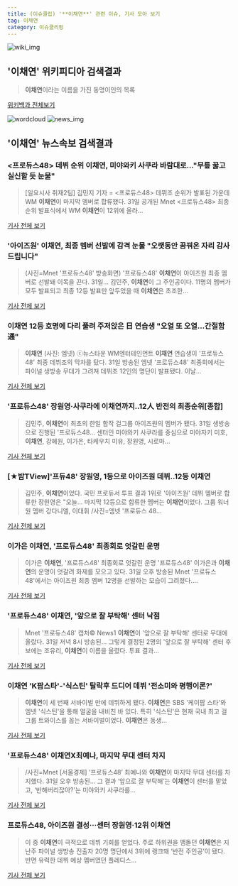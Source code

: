```yaml
---
title: (이슈클립) '**이채연**' 관련 이슈, 기사 모아 보기
tag: 이채연
category: 이슈클리핑
---
```

![wiki_img](https://user-images.githubusercontent.com/42597476/44503234-41136a80-a6d0-11e8-9071-6fc6418eafe4.png)
## **'**이채연**'** 위키피디아 검색결과
>**이채연**이라는 이름을 가진 동명이인의 목록

<a href="https://ko.wikipedia.org/wiki/이채연" target="_blank">위키백과 전체보기</a>

![wordcloud](https://s3.ap-northeast-2.amazonaws.com/lyrics101-wordcloud/2018-09-01-1535740391.png)
![news_img](https://user-images.githubusercontent.com/42597476/44507050-1206f400-a6e4-11e8-8d98-7ffbfebb353f.png)
## **'**이채연**'** 뉴스속보 검색결과
### <프로듀스48> 데뷔 순위 **이채연**, 미야와키 사쿠라 바람대로…"무릎 꿇고 실신할 듯 눈물"

>[일요시사 취재2팀]  김민지 기자 = <프로듀스48> 데뷔조 순위가 발표된 가운데 WM **이채연**이 마지막 멤버로 합류했다. 31일 공개된 Mnet <프로듀스48> 최종 순위 발표식에서 WM **이채연**이 12위에 올라...

<a href="http://www.ilyosisa.co.kr/news/articleView.html?idxno=151411" target="_blank">기사 전체 보기</a>

### '아이즈원' **이채연**, 최종 멤버 선발에 감격 눈물 "오랫동안 꿈꿔온 자리 감사드립니다"

>(사진=Mnet '프로듀스48' 방송화면) '프로듀스48' **이채연**이 아이즈원 최종 멤버로 선발돼 이목을 끈다. 31일... 김민주, **이채연**이 그 주인공이다. 11명의 멤버가 모두 발표되고 최종 12등 발표만 앞두었을 때 **이채연**은 초조한...

<a href="http://www.anewsa.com/detail.php?number=1364667&thread=07r05" target="_blank">기사 전체 보기</a>

### **이채연** 12등 호명에 다리 풀려 주저앉은 日 연습생 "오열 또 오열…간절함 通"

>**이채연** (사진: 엠넷) ⓒ뉴스타운 WM엔터테인먼트 **이채연** 연습생이 '프로듀스48' 최종 데뷔조의 막차를 탔다. 31일 방송된 엠넷 '프로듀스48' 최종회에서는 파이널 생방송 무대가 그려져 데뷔조 12인의 명단이 발표됐다. 이날...

<a href="http://www.newstown.co.kr/news/articleView.html?idxno=338797" target="_blank">기사 전체 보기</a>

### '프로듀스48' 장원영·사쿠라에 **이채연**까지..12人 반전의 최종순위[종합]

>김민주, **이채연**이 최초의 한일 합작 걸그룹 아이즈원의 멤버가 됐다.   31일 생방송으로 진행된 '프로듀스48... 센터인 미야와키 사쿠라를 중심으로 미야자키 미호, **이채연**, 강혜원, 이가은, 타케우치 미유, 장원영, 시로마...

<a href="http://www.osen.co.kr/article/G1110979634" target="_blank">기사 전체 보기</a>

### [★밤TView]'프듀48' 장원영, 1등으로 아이즈원 데뷔..12등 **이채연**

>김민주, **이채연**이었다. 국민 프로듀서 투표 결과 1위로 '아이즈원' 데뷔 멤버로 합류한 장원영은 "오늘... 마지막 12등으로 합류한 멤버는 **이채연**이었다. 그룹 워너원 멤버 강다니엘, 이대휘 /사진=엠넷 '프로듀스 48...

<a href="http://star.mt.co.kr/stview.php?no=2018083120003954970" target="_blank">기사 전체 보기</a>

### 이가은 **이채연**, '프로듀스48' 최종회로 엇갈린 운명

>이가은 **이채연**, '프로듀스48' 최종회로 엇갈린 운명 '프로듀스48' 이가은과 **이채연**의 운명이 엇갈려 화제를 모으고 있다. 31일 오후 방송된 Mnet '프로듀스48'에서는 아이즈원 최종 멤버 12명을 선발하는 모습이 그려졌다....

<a href="http://www.viva100.com/main/view.php?key=20180901000044496" target="_blank">기사 전체 보기</a>

### '프로듀스48' **이채연**, '앞으로 잘 부탁해' 센터 낙점

>Mnet '프로듀스48' 캡처© News1 **이채연**이 '앞으로 잘 부탁해' 센터로 무대에 올랐다. 31일 저녁 8시 방송된... 그렇게 결정된 2명의 '앞으로 잘 부탁해' 센터 후보에는 조유리, **이채연**이 이름을 올렸다. 투표 결과...

<a href="http://news1.kr/articles/?3414442" target="_blank">기사 전체 보기</a>

### **이채연** 'K팝스타'-'식스틴' 탈락후 드디어 데뷔 '전소미와 평행이론?'

>**이채연**이 세 번째 서바이벌 만에 데뷔하게 됐다. **이채연**은 SBS '케이팝 스타'와 엠넷 '식스틴'을 통해 얼굴을 내비친 바 있다. 특히 '식스틴'은 현재 국내 최고 걸그룹 트와이스를 꼽는 서바이벌이었다. **이채연**은 동생...

<a href="http://daily.hankooki.com/lpage/entv/201809/dh20180901012557139030.htm" target="_blank">기사 전체 보기</a>

### '프로듀스48' **이채연**X최예나, 마지막 무대 센터 차지

>/사진=Mnet [서울경제] ‘프로듀스48’ 최예나와 **이채연**이 마지막 무대 센터를 차지했다. 31일 오후 방송된... 그 결과 ‘앞으로 잘 부탁해’는 **이채연**이 센터를 맡았고, ‘반해버리잖아?’는 미야와키 사쿠라를...

<a href="http://www.sedaily.com/NewsView/1S3KQYKROP" target="_blank">기사 전체 보기</a>

### 프로듀스48, 아이즈원 결성···센터 장원영·12위 **이채연**

>이 중 **이채연**이 극적으로 데뷔 기회를 얻었다. 주로 하위권을 맴돌던 **이채연**은 지난주 파이널 생방송 진출자 20명 명단에서 3위에 랭크돼 ‘반전 주인공’이 됐다. 반면 유력한 데뷔 예상 멤버였던 플레디스...

<a href="http://www.newsis.com/view/?id=NISX20180901_0000406455&cID=10601&pID=10600" target="_blank">기사 전체 보기</a>


